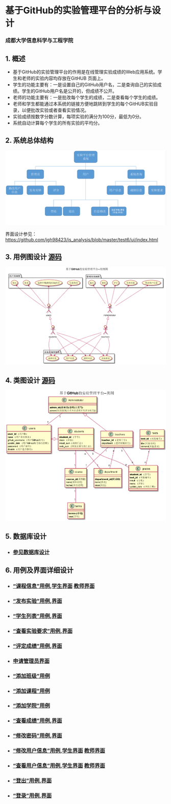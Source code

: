 ﻿
# 基于GitHub的实验管理平台的分析与设计

### 成都大学信息科学与工程学院


## 1. 概述
- 基于GitHub的实验管理平台的作用是在线管理实验成绩的Web应用系统。学生和老师的实验内容均存放在GitHUB
页面上。
- 学生的功能主要有：一是设置自己的GitHub用户名，二是查询自己的实验成绩。学生的GitHub用户名是公开的，但成绩不公开。
- 老师的功能主要有：一是批改每个学生的成绩，二是查看每个学生的成绩。
- 老师和学生都能通过本系统的链接方便地跳转到学生的每个GitHUB实验目录，以便批改实验或者查看实验情况。
- 实验成绩按数字分数计算，每项实验的满分为100分，最低为0分。
- 系统自动计算每个学生的所有实验的平均分。
    
## 2. 系统总体结构
![](./img/系统结构图.png)

界面设计参见：https://github.com/jgh98423/is_analysis/blob/master/test6/ui/index.html
    
## 3. 用例图设计 [源码](src/UseCase.puml)
![](./img/基于GitHub的实验管理平台--用例图.png)

## 4. 类图设计 [源码](src/class.puml)
![](./img/基于GitHub的实验管理平台--类图.png)

## 5. 数据库设计
- ### [参见数据库设计](./DatabaseDesign.md)

## 6. 用例及界面详细设计
- ### [“课程信息”用例](./uc/CourseList.md),[学生界面](https://github.com/jgh98423/is_analysis/blob/master/test6/ui/课程信息学生端.html)  [教师界面](https://github.com/jgh98423/is_analysis/blob/master/test6/ui/课程信息教师端.html)
- ### [“发布实验”用例](./uc/PublishExeprimentUc.md),[界面](https://github.com/jgh98423/is_analysis/blob/master/test6/ui/管理员.html)
- ### [“学生列表”用例](./uc/StudentList.md),[界面](https://github.com/jgh98423/is_analysis/blob/master/test6/ui/成绩信息教师端.html)
- ### [“查看实验要求”用例](./uc/PublishExeprimentUc.md),[界面](https://github.com/jgh98423/is_analysis/blob/master/test6/ui/成绩信息教师端.html)
- ### [“评定成绩”用例](./uc/EvaluationScore.md),[界面](https://github.com/jgh98423/is_analysis/blob/master/test6/ui/实验.html)
- ### [申请管理员界面](https://github.com/jgh98423/is_analysis/blob/master/test6/ui/申请管理员权限.html)
- ### [“添加班级”用例](./uc/AddClassUc.md)
- ### [“添加课程”用例](./uc/AddCourseUc.md)
- ### [“添加学院”用例](./uc/AddDepartmentUc.md)
- ### [“查看成绩”用例](./uc/ViewScore.md),[界面](https://github.com/jgh98423/is_analysis/blob/master/test6/ui/成绩信息学生端.html)
- ### [“修改密码”用例](./uc/Changepwd.md),[界面](https://github.com/jgh98423/is_analysis/blob/master/test6/ui/修改密码.html)
- ### [“修改用户信息”用例](./uc/AlterUserinfo.md),[学生界面](https://github.com/jgh98423/is_analysis/blob/master/test6/ui/学生信息.html)  [教师界面](https://github.com/jgh98423/is_analysis/blob/master/test6/ui/教师信息.html)
- ### [“查看用户信息”用例](./uc/ViewUserinfo.md),[学生界面](https://github.com/jgh98423/is_analysis/blob/master/test6/ui/学生信息.html)  [教师界面](https://github.com/jgh98423/is_analysis/blob/master/test6/ui/教师信息.html)
- ### [“登出”用例](./uc/Logout.md),[界面](https://github.com/jgh98423/is_analysis/blob/master/test6/ui/index.html)
- ### [“登录”用例](./uc/login.md),[界面](https://github.com/jgh98423/is_analysis/blob/master/test6/ui/index.html)
